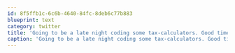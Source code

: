 ```yaml
---
id: 8f5ffb1c-6c6b-4640-84fc-8deb6c77b883
blueprint: text
category: twitter
title: 'Going to be a late night coding some tax-calculators. Good times. Alternating Radiohead and dub-step to keep me awake.'
caption: 'Going to be a late night coding some tax-calculators. Good times. Alternating Radiohead and dub-step to keep me awake.'
---
```

